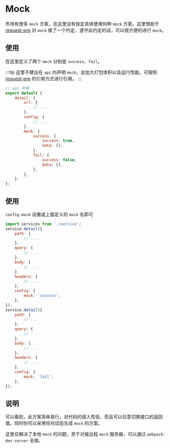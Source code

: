 # Mock

市场有很多 `mock` 方案，在这里没有规定具体使用何种 `mock` 方案。这里借助于 [request-pre](https://github.com/zhangsanshi/request-pre) 对 `mock` 做了一个约定，遵守此约定的话，可以很方便的进行 `mock`。

## 使用

在这里定义了两个 `mock` 分别是 `success`、`fail`。

:::tip
这里不建议在 `api` 内声明 `mock`，会加大打包体积以及运行性能。可按照 [request-pre](https://github.com/zhangsanshi/request-pre) 的引用方式进行引用。
:::

```javascript
// api 声明
export default {
    detail: {
        url: {
            // ...
        },
        config: {
            // ...
        },
        mock: {
            success: {
                success: true,
                data: [],
            },
            fail: {
                success: false,
                data: [],
            },
        },
    },
};
```

## 使用

`config.mock` 设置成上面定义的 `mock` 名即可

```javascript
import services from './service';
service.detail({
    path: {
        // ...
    },
    query: {
        // ...
    },
    body: {
        // ...
    },
    headers: {
        // ...
    },
    config: {
        mock: 'success',
    },
});
service.detail({
    path: {
        // ...
    },
    query: {
        // ...
    },
    body: {
        // ...
    },
    headers: {
        // ...
    },
    config: {
        mock: 'fail',
    },
});
```

## 说明

可以看到，此方案简单易行，对代码的侵入性低，而且可以任意切换接口的返回值。同时你可以采用任何动态生成 `mock` 的方案。

这里仅解决了本地 `mock` 的问题，至于对接远程 `mock` 服务器，可以通过 `webpack-dev-server` 去做。
